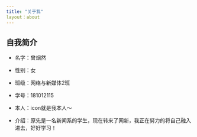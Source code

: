 ```yaml
---
title: "关于我"
layout：about
---
```


## 自我简介

* 名字：曾烟然

* 性别：女

* 班级：网络与新媒体2班

* 学号：181012115

* 本人：icon就是我本人～

* 介绍：原先是一名新闻系的学生，现在转来了网新，我正在努力的将自己融入进去，好好学习！